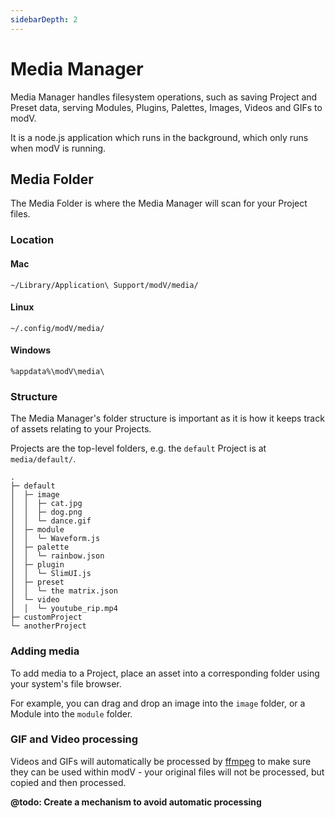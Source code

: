 ```yaml
---
sidebarDepth: 2
---
```


# Media Manager

Media Manager handles filesystem operations, such as saving Project and Preset data, serving Modules, Plugins, Palettes, Images, Videos and GIFs to modV.

It is a node.js application which runs in the background, which only runs when modV is running.

## Media Folder

The Media Folder is where the Media Manager will scan for your Project files.

### Location

#### Mac

`~/Library/Application\ Support/modV/media/`

#### Linux

`~/.config/modV/media/`

#### Windows

`%appdata%\modV\media\`

### Structure

The Media Manager's folder structure is important as it is how it keeps track of assets relating to your Projects.

Projects are the top-level folders, e.g. the `default` Project is at `media/default/`.

```
.
├─ default
│  ├─ image
│  │  ├─ cat.jpg
│  │  ├─ dog.png
│  │  └─ dance.gif
│  ├─ module
│  │  └─ Waveform.js
│  ├─ palette
│  │  └─ rainbow.json
│  ├─ plugin
│  │  └─ SlimUI.js
│  ├─ preset
│  │  └─ the matrix.json
│  └─ video
│  │  └─ youtube_rip.mp4
├─ customProject
└─ anotherProject
```

### Adding media

To add media to a Project, place an asset into a corresponding folder using your system's file browser.

For example, you can drag and drop an image into the `image` folder, or a Module into the `module` folder.

### GIF and Video processing

Videos and GIFs will automatically be processed by [ffmpeg](https://www.ffmpeg.org/) to make sure they can be used within modV - your original files will not be processed, but copied and then processed.

**@todo: Create a mechanism to avoid automatic processing**

